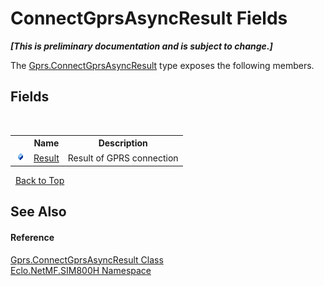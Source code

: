 # ConnectGprsAsyncResult Fields
 _**\[This is preliminary documentation and is subject to change.\]**_

The <a href="T_Eclo_NetMF_SIM800H_Gprs_ConnectGprsAsyncResult">Gprs.ConnectGprsAsyncResult</a> type exposes the following members.


## Fields
&nbsp;<table><tr><th></th><th>Name</th><th>Description</th></tr><tr><td>![Public field](media/pubfield.gif "Public field")</td><td><a href="F_Eclo_NetMF_SIM800H_Gprs_ConnectGprsAsyncResult_Result">Result</a></td><td>
Result of GPRS connection</td></tr></table>&nbsp;
<a href="#connectgprsasyncresult-fields">Back to Top</a>

## See Also


#### Reference
<a href="T_Eclo_NetMF_SIM800H_Gprs_ConnectGprsAsyncResult">Gprs.ConnectGprsAsyncResult Class</a><br /><a href="N_Eclo_NetMF_SIM800H">Eclo.NetMF.SIM800H Namespace</a><br />